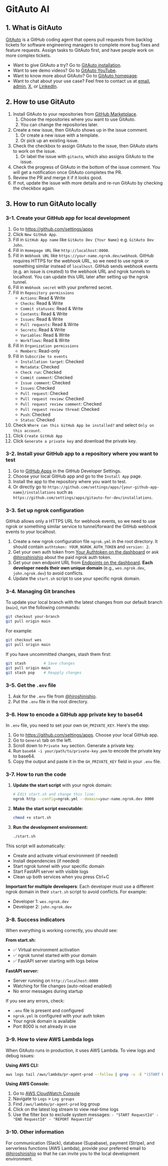 # GitAuto AI

## 1. What is GitAuto

[GitAuto](https://gitauto.ai) is a GitHub coding agent that opens pull requests from backlog tickets for software engineering managers to complete more bug fixes and feature requests. Assign tasks to GitAuto first, and have people work on more complex tickets.

- Want to give GitAuto a try? Go to [GitAuto installation](https://github.com/apps/gitauto-ai).
- Want to see demo videos? Go to [GitAuto YouTube](https://www.youtube.com/@gitauto).
- Want to know more about GitAuto? Go to [GitAuto homepage](https://gitauto.ai).
- Want to chat about your use case? Feel free to contact us at [email](mailto:info@gitauto.ai), [admin](https://github.com/hiroshinishio), [X](https://x.com/gitautoai), or [LinkedIn](https://www.linkedin.com/company/gitauto/).

## 2. How to use GitAuto

1. Install GitAuto to your repositories from [GitHub Marketplace](https://github.com/apps/gitauto-ai).
   1. Choose the repositories where you want to use GitAuto.
   2. You can change the repositories later.
2. Create a new issue, then GitAuto shows up in the issue comment.
   1. Or create a new issue with a template.
   2. Or pick up an existing issue.
3. Check the checkbox to assign GitAuto to the issue, then GitAuto starts to work on the issue.
   1. Or label the issue with `gitauto`, which also assigns GitAuto to the issue.
4. Check the progress of GitAuto in the bottom of the issue comment. You will get a notification once GitAuto completes the PR.
5. Review the PR and merge it if it looks good.
6. If not, update the issue with more details and re-run GitAuto by checking the checkbox again.

## 3. How to run GitAuto locally

### 3-1. Create your GitHub app for local development

1. Go to <https://github.com/settings/apps>
2. Click `New GitHub App`.
3. Fill in `GitHub App name` like `GitAuto Dev {Your Name}` e.g. `GitAuto Dev John`.
4. Fill in `Homepage URL` like `http://localhost:8000`.
5. Fill in `Webhook URL` like `https://your-name.ngrok.dev/webhook`. GitHub requires HTTPS for the webhook URL, so we need to use ngrok or something similar instead of `localhost`. GitHub sends webhook events (e.g. an issue is created) to the webhook URL and ngrok tunnels to localhost. You can update this URL later after setting up the ngrok tunnel.
6. Fill in `Webhook secret` with your preferred secret.
7. Fill in `Repository permissions`
   - `Actions`: Read & Write
   - `Checks`: Read & Write
   - `Commit statuses`: Read & Write
   - `Contents`: Read & Write
   - `Issues`: Read & Write
   - `Pull requests`: Read & Write
   - `Secrets`: Read & Write
   - `Variables`: Read & Write
   - `Workflows`: Read & Write
8. Fill in `Organization permissions`
   - `Members`: Read-only
9. Fill in `Subscribe to events`
   - `Installation target`: Checked
   - `Metadata`: Checked
   - `Check run`: Checked
   - `Commit comment`: Checked
   - `Issue comment`: Checked
   - `Issues`: Checked
   - `Pull request`: Checked
   - `Pull request review`: Checked
   - `Pull request review comment`: Checked
   - `Pull request review thread`: Checked
   - `Push`: Checked
   - `Status`: Checked
10. Check `Where can this GitHub App be installed?` and select `Only on this account`.
11. Click `Create GitHub App`
12. Click `Generate a private key` and download the private key.

### 3-2. Install your GitHub app to a repository where you want to test

1. Go to [GitHub Apps](https://github.com/settings/apps) in the GitHub Developer Settings.
2. Choose your local GitHub app and go to the `Install App` page.
3. Install the app to the repository where you want to test.
4. Or directly go to `https://github.com/settings/apps/{your-github-app-name}/installations` such as `https://github.com/settings/apps/gitauto-for-dev/installations`.

### 3-3. Set up ngrok configuration

GitHub allows only a HTTPS URL for webhook events, so we need to use ngrok or something similar service to tunnel/forward the GitHub webhook events to your localhost.

1. Create a new ngrok configuration file `ngrok.yml` in the root directory. It should contain `authtoken: YOUR_NGROK_AUTH_TOKEN` and `version: 2`.
2. Get your own auth token from [Your Authtoken on the dashboard](https://dashboard.ngrok.com/get-started/your-authtoken) or ask [@hiroshinishio](https://github.com/hiroshinishio) about the paid ngrok auth token.
3. Get your own endpoint URL from [Endpoints on the dashboard](https://dashboard.ngrok.com/endpoints). **Each developer needs their own unique domain** (e.g., `wes.ngrok.dev`, `john.ngrok.dev`) to avoid conflicts.
4. Update the `start.sh` script to use your specific ngrok domain.

### 3-4. Managing Git branches

To update your local branch with the latest changes from our default branch (`main`), run the following commands:

```bash
git checkout your-branch
git pull origin main
```

For example:

```bash
git checkout wes
git pull origin main
```

If you have uncommitted changes, stash them first:

```bash
git stash        # Save changes
git pull origin main
git stash pop    # Reapply changes
```

### 3-5. Get the `.env` file

1. Ask for the `.env` file from [@hiroshinishio](https://github.com/hiroshinishio).
2. Put the `.env` file in the root directory.

### 3-6. How to encode a GitHub app private key to base64

In `.env` file, you need to set your own `GH_PRIVATE_KEY`. Here's the step:

1. Go to <https://github.com/settings/apps>. Choose your local GitHub app.
2. Go to `General` tab on the left.
3. Scroll down to `Private key` section. Generate a private key.
4. Run `base64 -i your/path/to/private-key.pem` to encode the private key to base64.
5. Copy the output and paste it in the `GH_PRIVATE_KEY` field in your `.env` file.

### 3-7. How to run the code

1. **Update the start script** with your ngrok domain:

   ```bash
   # Edit start.sh and change this line:
   ngrok http --config=ngrok.yml --domain=your-name.ngrok.dev 8000
   ```

2. **Make the start script executable:**

   ```bash
   chmod +x start.sh
   ```

3. **Run the development environment:**

   ```bash
   ./start.sh
   ```

This script will automatically:

- Create and activate virtual environment (if needed)
- Install dependencies (if needed)
- Start ngrok tunnel with your specific domain
- Start FastAPI server with visible logs
- Clean up both services when you press Ctrl+C

**Important for multiple developers**: Each developer must use a different ngrok domain in their `start.sh` script to avoid conflicts. For example:

- Developer 1: `wes.ngrok.dev`
- Developer 2: `john.ngrok.dev`

### 3-8. Success indicators

When everything is working correctly, you should see:

**From start.sh:**

- ✅ Virtual environment activation
- ✅ ngrok tunnel started with your domain
- ✅ FastAPI server starting with logs below

**FastAPI server:**

- Server running on `http://localhost:8000`
- Watching for file changes (auto-reload enabled)
- No error messages during startup

If you see any errors, check:

- `.env` file is present and configured
- `ngrok.yml` is configured with your auth token
- Your ngrok domain is available
- Port 8000 is not already in use

### 3-9. How to view AWS Lambda logs

When GitAuto runs in production, it uses AWS Lambda. To view logs and debug issues:

**Using AWS CLI:**

```bash
aws logs tail /aws/lambda/pr-agent-prod --follow | grep -v -E "(START RequestId|END RequestId|REPORT RequestId)"
```

**Using AWS Console:**

1. Go to [AWS CloudWatch Console](https://console.aws.amazon.com/cloudwatch/)
2. Navigate to `Logs` > `Log groups`
3. Find `/aws/lambda/pr-agent-prod` log group
4. Click on the latest log stream to view real-time logs
5. Use the filter box to exclude system messages: `- "START RequestId" - "END RequestId" - "REPORT RequestId"`

### 3-10. Other information

For communication (Slack), database (Supabase), payment (Stripe), and serverless functions (AWS Lambda), provide your preferred email to [@hiroshinishio](https://github.com/hiroshinishio) so that he can invite you to the local development environment.
